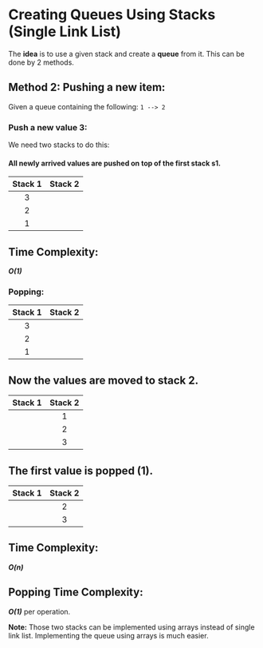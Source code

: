 # Creating Queues Using Stacks (Single Link List)
The **idea** is to use a given stack and create a **queue** from it.
This can be done by 2 methods.

## Method 2: Pushing a new item:
Given a queue containing the following:
`1 --> 2`
### Push a new value 3:
We need two stacks to do this:
#### All newly arrived values are pushed on top of the first stack s1.

| Stack 1 | Stack 2 | 
|:-:|:-:|
| 3 |  |
| 2 |  |
| 1 |  |


## Time Complexity:
***O(1)*** 

### Popping:

| Stack 1 | Stack 2 | 
|:-:|:-:|
| 3 |  |
| 2 |  |
| 1 |  |

## Now the values are moved to stack 2.

| Stack 1 | Stack 2 | 
|:-:|:-:|
|  | 1 |
|  | 2 |
|  | 3 |

## The first value is popped (1).

| Stack 1 | Stack 2 | 
|:-:|:-:|
|  | 2 |
|  | 3 |

## Time Complexity:
***O(n)*** 

## Popping Time Complexity:
***O(1)*** per operation.

**Note:** Those two stacks can be implemented using arrays instead of single link list. Implementing the queue using arrays is much easier.
